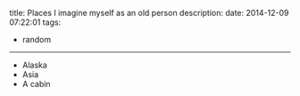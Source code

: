title: Places I imagine myself as an old person
description:
date: 2014-12-09 07:22:01
tags:
- random
---

- Alaska
- Asia
- A cabin
